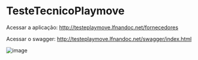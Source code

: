 # TesteTecnicoPlaymove

Acessar a aplicação:
http://testeplaymove.lfnandoc.net/fornecedores

Acessar o swagger:
http://testeplaymove.lfnandoc.net/swagger/index.html

![image](https://user-images.githubusercontent.com/82987034/161824777-29803a69-ea48-4ded-b5cf-c1feee5ec481.png)
